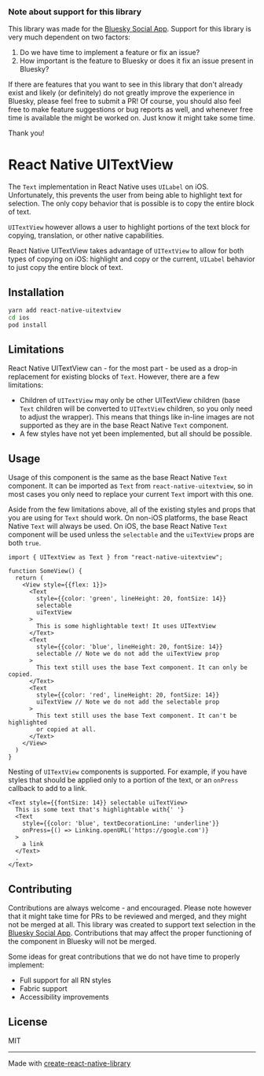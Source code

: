 ### Note about support for this library
This library was made for the
[Bluesky Social App](https://github.com/bluesky-social/social-app). Support for this library
is very much dependent on two factors:

1. Do we have time to implement a feature or fix an issue?
2. How important is the feature to Bluesky or does it fix an issue present in Bluesky?

If there are features that you want to see in this library that don't already exist and
likely (or definitely) do not greatly improve the experience in Bluesky, please feel free
to submit a PR! Of course, you should also feel free to make feature suggestions or
bug reports as well, and whenever free time is available the might be worked on. Just know
it might take some time.

Thank you!

# React Native UITextView

The `Text` implementation in React Native uses `UILabel` on iOS. Unfortunately, this prevents
the user from being able to highlight text for selection. The only copy behavior that is
possible is to copy the entire block of text.

`UITextView` however allows a user to highlight portions of the text block for copying,
translation, or other native capabilities.

React Native UITextView takes advantage of `UITextView` to allow for both types of copying
on iOS: highlight and copy or the current, `UILabel` behavior to just copy the entire
block of text.

## Installation

```sh
yarn add react-native-uitextview
cd ios
pod install
```

## Limitations

React Native UITextView can - for the most part - be used as a drop-in replacement
for existing blocks of `Text`. However, there are a few limitations:

- Children of `UITextView` may only be other UITextView children (base `Text` children
will be converted to `UITextView` children, so you only need to adjust the wrapper).
This means that things like in-line images are not supported as they are in the base
React Native `Text` component.
- A few styles have not yet been implemented, but all should be possible.

## Usage

Usage of this component is the same as the base React Native `Text` component. It
can be imported as `Text` from `react-native-uitextview`, so in most cases you only
need to replace your current `Text` import with this one.

Aside from the few limitations above, all of the existing styles and props that you
are using for `Text` should work. On non-iOS platforms, the base React Native `Text`
will always be used. On iOS, the base React Native `Text` component will be used
unless the `selectable` and the `uiTextView` props are both `true`.

```tsx
import { UITextView as Text } from "react-native-uitextview";

function SomeView() {
  return (
    <View style={{flex: 1}}>
      <Text
        style={{color: 'green', lineHeight: 20, fontSize: 14}}
        selectable
        uiTextView
      >
        This is some highlightable text! It uses UITextView
      </Text>
      <Text
        style={{color: 'blue', lineHeight: 20, fontSize: 14}}
        selectable // Note we do not add the uiTextView prop
      >
        This text still uses the base Text component. It can only be copied.
      </Text>
      <Text
        style={{color: 'red', lineHeight: 20, fontSize: 14}}
        uiTextView // Note we do not add the selectable prop
      >
        This text still uses the base Text component. It can't be highlighted
        or copied at all.
      </Text>
    </View>
  )
}
```

Nesting of `UITextView` components is supported. For example, if you have styles
that should be applied only to a portion of the text, or an `onPress` callback to
add to a link.

```tsx
<Text style={{fontSize: 14}} selectable uiTextView>
  This is some text that's highlightable with{' '}
  <Text
    style={{color: 'blue', textDecorationLine: 'underline'}}
    onPress={() => Linking.openURL('https://google.com')}
  >
    a link
  </Text>
  .
</Text>
```

## Contributing

Contributions are always welcome - and encouraged. Please note however that it might take
time for PRs to be reviewed and merged, and they might not be merged at all. This library
was created to support text selection in the
[Bluesky Social App](https://github.com/bluesky-social/social-app). Contributions that may
affect the proper functioning of the component in Bluesky will not be merged.

Some ideas for great contributions that we do not have time to properly implement:

- Full support for all RN styles
- Fabric support
- Accessibility improvements

## License

MIT

---

Made with [create-react-native-library](https://github.com/callstack/react-native-builder-bob)
